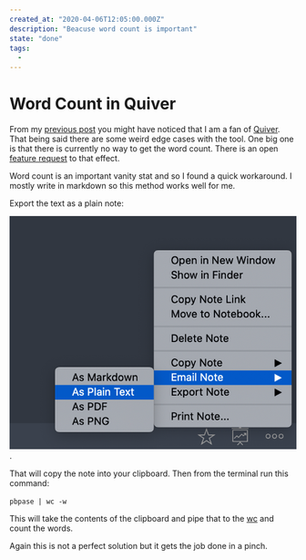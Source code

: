 ```yaml
---
created_at: "2020-04-06T12:05:00.000Z"
description: "Beacuse word count is important"
state: "done"
tags:
  -
---
```


# Word Count in Quiver

From my [previous post](../note-taking-in-quiver) you might have noticed that I am a fan of [Quiver](https://happenapps.com). That being said there are some weird edge cases with the tool. One big one is that there is currently no way to get the word count. There is an open [feature request](https://github.com/HappenApps/Quiver/issues/396) to that effect.

Word count is an important vanity stat and so I found a quick workaround. I mostly write in markdown so this method works well for me.

Export the text as a plain note:

![export as plain note](./resources/CB8BAE74EFC71798BD88044B1F99B2A5.png).

That will copy the note into your clipboard. Then from the terminal run this command:

`pbpase | wc -w`

This will take the contents of the clipboard and pipe that to the [wc](https://github.com/tldr-pages/tldr/blob/master/pages/common/wc.md) and count the words.

Again this is not a perfect solution but it gets the job done in a pinch.
